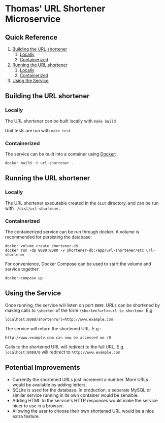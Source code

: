 # Thomas' URL Shortener Microservice

## Quick Reference
1. [Building the URL shortener](#Building)
	1. [Locally](#BuildLocally)
	1. [Containerized](#BuildContainerized)
1. [Running the URL shortener](#Running)
	1. [Locally](#RunLocally)
	1. [Containerized](#RunContainerized)
1. [Using the Service](#Usage)

## Building the URL shortener <a name="Building"></a>

### Locally <a name="BuildLocally"></a>
The URL shortener can be built locally with ```make build```

Unit tests are run with ```make test```

### Containerized <a name="BuildContainerized"></a>
The service can be built into a container using [Docker](https://www.docker.com/):
```
docker build -t url-shortener .
```

## Running the URL shortener <a name="Running"></a>

### Locally <a name="RunLocally"></a>
The URL shortener executable created in the ```dist``` directory, and can be run with ```./dist/url-shortener```.

### Containerized <a name="RunContainerized"></a>
The containerized service can be run through docker. A volume is recommended for persisting the database:
```
docker volume create shortener-db
docker run -dp 8080:8080 -v shortener-db:/app/url-shortener/etc url-shortener
```

For convenience, Docker Compose can be used to start the volume and service together:
```
docker-compose up
```

## Using the Service <a name="Usage"></a>
Once running, the service will listen on port ```8080```. URLs can be shortened by making calls to ```\shorten``` of the form ```\shorten?url=<url to shorten>```. E.g.
```
localhost:8080/shorten?url=http://www.example.com
```

The service will return the shortened URL. E.g.:
```
http://www.example.com can now be accessed on /0
```

Calls to the shortened URL will redirect to the full URL. E.g. ```localhost:8080/0``` will redirect to ```http://www.example.com```

## Potential Improvements
- Currently the shortened URLs just increment a number. More URLs would be available by adding letters.
- SQLite is used for the database. In production, a separate MySQL or similar service running in its own container would be sensible.
- Adding HTML to the service's HTTP responses would make the service nicer to use in a browser.
- Allowing the user to choose their own shortened URL would be a nice extra feature.
